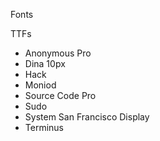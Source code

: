 Fonts

TTFs
- Anonymous Pro
- Dina 10px
- Hack
- Moniod
- Source Code Pro
- Sudo
- System San Francisco Display
- Terminus
